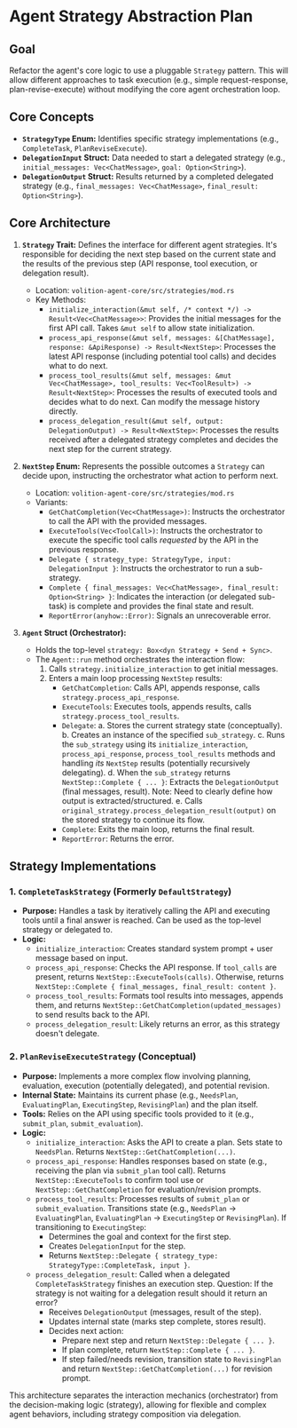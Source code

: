 # Agent Strategy Abstraction Plan

## Goal

Refactor the agent's core logic to use a pluggable `Strategy`
pattern. This will allow different approaches to task execution (e.g.,
simple request-response, plan-revise-execute) without modifying the
core agent orchestration loop.

## Core Concepts

*   **`StrategyType` Enum:** Identifies specific strategy implementations (e.g., `CompleteTask`, `PlanReviseExecute`).
*   **`DelegationInput` Struct:** Data needed to start a delegated strategy (e.g., `initial_messages: Vec<ChatMessage>`, `goal: Option<String>`).
*   **`DelegationOutput` Struct:** Results returned by a completed delegated strategy (e.g., `final_messages: Vec<ChatMessage>`, `final_result: Option<String>`).

## Core Architecture

1.  **`Strategy` Trait:** Defines the interface for different agent strategies. It's responsible for deciding the next step based on the current state and the results of the previous step (API response, tool execution, or delegation result).
    *   Location: `volition-agent-core/src/strategies/mod.rs`
    *   Key Methods:
        *   `initialize_interaction(&mut self, /* context */) -> Result<Vec<ChatMessage>>`: Provides the initial messages for the first API call. Takes `&mut self` to allow state initialization.
        *   `process_api_response(&mut self, messages: &[ChatMessage], response: &ApiResponse) -> Result<NextStep>`: Processes the latest API response (including potential tool calls) and decides what to do next.
        *   `process_tool_results(&mut self, messages: &mut Vec<ChatMessage>, tool_results: Vec<ToolResult>) -> Result<NextStep>`: Processes the results of executed tools and decides what to do next. Can modify the message history directly.
        *   `process_delegation_result(&mut self, output: DelegationOutput) -> Result<NextStep>`: Processes the results received after a delegated strategy completes and decides the next step for the current strategy.

2.  **`NextStep` Enum:** Represents the possible outcomes a `Strategy` can decide upon, instructing the orchestrator what action to perform next.
    *   Location: `volition-agent-core/src/strategies/mod.rs`
    *   Variants:
        *   `GetChatCompletion(Vec<ChatMessage>)`: Instructs the orchestrator to call the API with the provided messages.
        *   `ExecuteTools(Vec<ToolCall>)`: Instructs the orchestrator to execute the specific tool calls *requested* by the API in the previous response.
        *   `Delegate { strategy_type: StrategyType, input: DelegationInput }`: Instructs the orchestrator to run a sub-strategy.
        *   `Complete { final_messages: Vec<ChatMessage>, final_result: Option<String> }`: Indicates the interaction (or delegated sub-task) is complete and provides the final state and result.
        *   `ReportError(anyhow::Error)`: Signals an unrecoverable error.

3.  **`Agent` Struct (Orchestrator):**
    *   Holds the top-level `strategy: Box<dyn Strategy + Send + Sync>`.
    *   The `Agent::run` method orchestrates the interaction flow:
        1. Calls `strategy.initialize_interaction` to get initial messages.
        2. Enters a main loop processing `NextStep` results:
            *   `GetChatCompletion`: Calls API, appends response, calls `strategy.process_api_response`.
            *   `ExecuteTools`: Executes tools, appends results, calls `strategy.process_tool_results`.
            *   `Delegate`:
                a. Stores the current strategy state (conceptually).
                b. Creates an instance of the specified `sub_strategy`.
                c. Runs the `sub_strategy` using its `initialize_interaction`, `process_api_response`, `process_tool_results` methods and handling *its* `NextStep` results (potentially recursively delegating).
                d. When the `sub_strategy` returns `NextStep::Complete { ... }`: Extracts the `DelegationOutput` (final messages, result). Note: Need to clearly define how output is extracted/structured.
                e. Calls `original_strategy.process_delegation_result(output)` on the stored strategy to continue its flow.
            *   `Complete`: Exits the main loop, returns the final result.
            *   `ReportError`: Returns the error.

## Strategy Implementations

### 1. `CompleteTaskStrategy` (Formerly `DefaultStrategy`)

*   **Purpose:** Handles a task by iteratively calling the API and executing tools until a final answer is reached. Can be used as the top-level strategy or delegated to.
*   **Logic:**
    *   `initialize_interaction`: Creates standard system prompt + user message based on input.
    *   `process_api_response`: Checks the API response. If `tool_calls` are present, returns `NextStep::ExecuteTools(calls)`. Otherwise, returns `NextStep::Complete { final_messages, final_result: content }`.
    *   `process_tool_results`: Formats tool results into messages, appends them, and returns `NextStep::GetChatCompletion(updated_messages)` to send results back to the API.
    *   `process_delegation_result`: Likely returns an error, as this strategy doesn't delegate.

### 2. `PlanReviseExecuteStrategy` (Conceptual)

*   **Purpose:** Implements a more complex flow involving planning, evaluation, execution (potentially delegated), and potential revision.
*   **Internal State:** Maintains its current phase (e.g., `NeedsPlan`, `EvaluatingPlan`, `ExecutingStep`, `RevisingPlan`) and the plan itself.
*   **Tools:** Relies on the API using specific tools provided to it (e.g., `submit_plan`, `submit_evaluation`).
*   **Logic:**
    *   `initialize_interaction`: Asks the API to create a plan. Sets state to `NeedsPlan`. Returns `NextStep::GetChatCompletion(...)`.
    *   `process_api_response`: Handles responses based on state (e.g., receiving the plan via `submit_plan` tool call). Returns `NextStep::ExecuteTools` to confirm tool use or `NextStep::GetChatCompletion` for evaluation/revision prompts.
    *   `process_tool_results`: Processes results of `submit_plan` or `submit_evaluation`. Transitions state (e.g., `NeedsPlan` -> `EvaluatingPlan`, `EvaluatingPlan` -> `ExecutingStep` or `RevisingPlan`). If transitioning to `ExecutingStep`:
        *   Determines the goal and context for the first step.
        *   Creates `DelegationInput` for the step.
        *   Returns `NextStep::Delegate { strategy_type: StrategyType::CompleteTask, input }`.
    *   `process_delegation_result`: Called when a delegated `CompleteTaskStrategy` finishes an execution step.
        Question: If the strategy is not waiting for a delegation result should it return an error?
        *   Receives `DelegationOutput` (messages, result of the step).
        *   Updates internal state (marks step complete, stores result).
        *   Decides next action:
            *   Prepare next step and return `NextStep::Delegate { ... }`.
            *   If plan complete, return `NextStep::Complete { ... }`.
            *   If step failed/needs revision, transition state to `RevisingPlan` and return `NextStep::GetChatCompletion(...)` for revision prompt.

This architecture separates the interaction mechanics (orchestrator) from the decision-making logic (strategy), allowing for flexible and complex agent behaviors, including strategy composition via delegation.
